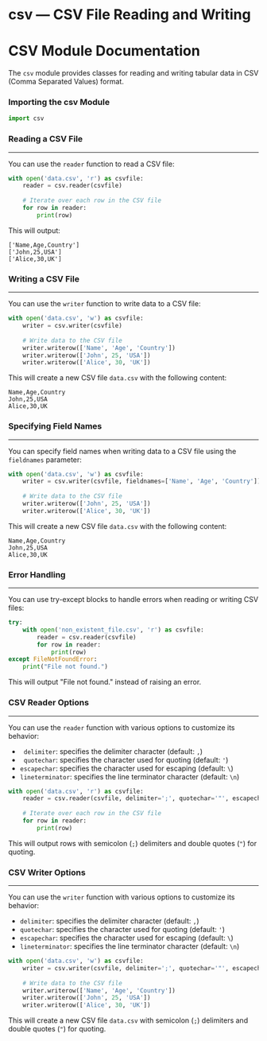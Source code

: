 # csv — CSV File Reading and Writing

**CSV Module Documentation**
=====================================

The `csv` module provides classes for reading and writing tabular data in CSV (Comma Separated Values) format.

### Importing the csv Module
```python
import csv
```

### Reading a CSV File
------------------------

You can use the `reader` function to read a CSV file:
```python
with open('data.csv', 'r') as csvfile:
    reader = csv.reader(csvfile)
    
    # Iterate over each row in the CSV file
    for row in reader:
        print(row)
```

This will output:
```
['Name,Age,Country']
['John,25,USA']
['Alice,30,UK']
```

### Writing a CSV File
-----------------------

You can use the `writer` function to write data to a CSV file:
```python
with open('data.csv', 'w') as csvfile:
    writer = csv.writer(csvfile)
    
    # Write data to the CSV file
    writer.writerow(['Name', 'Age', 'Country'])
    writer.writerow(['John', 25, 'USA'])
    writer.writerow(['Alice', 30, 'UK'])
```

This will create a new CSV file `data.csv` with the following content:
```
Name,Age,Country
John,25,USA
Alice,30,UK
```

### Specifying Field Names
---------------------------

You can specify field names when writing data to a CSV file using the `fieldnames` parameter:
```python
with open('data.csv', 'w') as csvfile:
    writer = csv.writer(csvfile, fieldnames=['Name', 'Age', 'Country'])
    
    # Write data to the CSV file
    writer.writerow(['John', 25, 'USA'])
    writer.writerow(['Alice', 30, 'UK'])
```

This will create a new CSV file `data.csv` with the following content:
```
Name,Age,Country
John,25,USA
Alice,30,UK
```

### Error Handling
------------------

You can use try-except blocks to handle errors when reading or writing CSV files:
```python
try:
    with open('non_existent_file.csv', 'r') as csvfile:
        reader = csv.reader(csvfile)
        for row in reader:
            print(row)
except FileNotFoundError:
    print("File not found.")
```

This will output "File not found." instead of raising an error.

### CSV Reader Options
-----------------------

You can use the `reader` function with various options to customize its behavior:

*   ` delimiter`: specifies the delimiter character (default: `,`)
*   ` quotechar`: specifies the character used for quoting (default: `'`)
*   `escapechar`: specifies the character used for escaping (default: `\`)
*   `lineterminator`: specifies the line terminator character (default: `\n`)

```python
with open('data.csv', 'r') as csvfile:
    reader = csv.reader(csvfile, delimiter=';', quotechar='"', escapechar='\\', lineterminator='\r\n')
    
    # Iterate over each row in the CSV file
    for row in reader:
        print(row)
```

This will output rows with semicolon (`;`) delimiters and double quotes (`"`) for quoting.

### CSV Writer Options
-----------------------

You can use the `writer` function with various options to customize its behavior:

*   `delimiter`: specifies the delimiter character (default: `,`)
*   `quotechar`: specifies the character used for quoting (default: `'`)
*   `escapechar`: specifies the character used for escaping (default: `\`)
*   `lineterminator`: specifies the line terminator character (default: `\n`)

```python
with open('data.csv', 'w') as csvfile:
    writer = csv.writer(csvfile, delimiter=';', quotechar='"', escapechar='\\', lineterminator='\r\n')
    
    # Write data to the CSV file
    writer.writerow(['Name', 'Age', 'Country'])
    writer.writerow(['John', 25, 'USA'])
    writer.writerow(['Alice', 30, 'UK'])
```

This will create a new CSV file `data.csv` with semicolon (`;`) delimiters and double quotes (`"`) for quoting.
